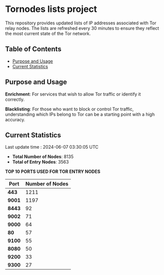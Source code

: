 # Tornodes lists project

This repository provides updated lists of IP addresses associated with Tor relay nodes. The lists are refreshed every 30 minutes to ensure they reflect the most current state of the Tor network.

## Table of Contents

- [Purpose and Usage](#purpose-and-usage)
- [Current Statistics](#current-statistics)


## Purpose and Usage

**Enrichment**: For services that wish to allow Tor traffic or identify it correctly.

**Blacklisting**: For those who want to block or control Tor traffic, understanding which IPs belong to Tor can be a starting point with a high accuracy.

## Current Statistics

Last update time : 2024-06-07 03:30:05 UTC

- **Total Number of Nodes**: 8135
- **Total of Entry Nodes**: 3563

**TOP 10 PORTS USED FOR TOR ENTRY NODES**

| **Port** | **Number of Nodes** |
|------|-----------------|
| **443**   | 1211  |
| **9001**   | 1197  |
| **8443**   | 92  |
| **9002**   | 71  |
| **9000**   | 64  |
| **80**   | 57  |
| **9100**   | 55  |
| **8080**   | 50  |
| **9200**   | 33  |
| **9300**   | 27  |

